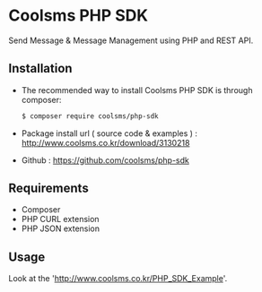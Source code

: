 # Coolsms PHP SDK

Send Message & Message Management using PHP and REST API.

## Installation

- The recommended way to install Coolsms PHP SDK is through composer:

  ```bash
  $ composer require coolsms/php-sdk
  ```

- Package install url ( source code & examples ) : http://www.coolsms.co.kr/download/3130218

- Github : https://github.com/coolsms/php-sdk

## Requirements

* Composer
* PHP CURL extension
* PHP JSON extension

## Usage

Look at the 'http://www.coolsms.co.kr/PHP_SDK_Example'.

